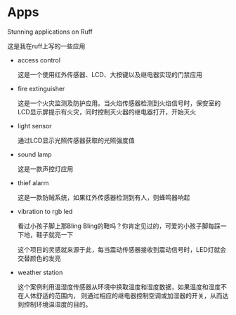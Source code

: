 # Apps
Stunning applications on Ruff

这是我在ruff上写的一些应用

+ access control
   
    这是一个使用红外传感器、LCD、大按键以及继电器实现的门禁应用
    
+ fire extinguisher

    这是一个火灾监测及防护应用。当火焰传感器检测到火焰信号时，保安室的LCD显示屏提示有火灾，同时控制灭火器的继电器打开，开始灭火

+ light sensor
    
    通过LCD显示光照传感器获取的光照强度值
    
+ sound lamp
    
    这是一款声控灯应用
    
+ thief alarm
    
    这是一款防贼系统，如果红外传感器检测到有人，则蜂鸣器响起
    
+ vibration to rgb led
    
    看过小孩子脚上那Bling Bling的鞋吗？你肯定见过的，可爱的小孩子脚每踩一下地，鞋子就亮一下
    
    这个项目的灵感就来源于此，每当震动传感器接收到震动信号时，LED灯就会交替颜色的发亮
    
+ weather station
    
    这个案例利用温湿度传感器从环境中换取温度和湿度数据，如果温度和湿度不在人体舒适的范围内，
    则通过相应的继电器控制空调或加湿器的开关，从而达到控制环境温湿度的目的。

